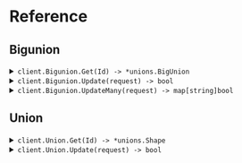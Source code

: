 # Reference
## Bigunion
<details><summary><code>client.Bigunion.Get(Id) -> *unions.BigUnion</code></summary>
<dl>
<dd>

#### 🔌 Usage

<dl>
<dd>

<dl>
<dd>

```go
client.Bigunion.Get(
        context.TODO(),
        "id",
    )
}
```
</dd>
</dl>
</dd>
</dl>

#### ⚙️ Parameters

<dl>
<dd>

<dl>
<dd>

**id:** `string` 
    
</dd>
</dl>
</dd>
</dl>


</dd>
</dl>
</details>

<details><summary><code>client.Bigunion.Update(request) -> bool</code></summary>
<dl>
<dd>

#### 🔌 Usage

<dl>
<dd>

<dl>
<dd>

```go
request := &unions.BigUnion{
        NormalSweet: &unions.NormalSweet{
            Value: "value",
        },
        Id: "id",
        CreatedAt: unions.MustParseDateTime(
            "2024-01-15T09:30:00Z",
        ),
        ArchivedAt: unions.Time(
            unions.MustParseDateTime(
                "2024-01-15T09:30:00Z",
            ),
        ),
    }
client.Bigunion.Update(
        context.TODO(),
        request,
    )
}
```
</dd>
</dl>
</dd>
</dl>

#### ⚙️ Parameters

<dl>
<dd>

<dl>
<dd>

**request:** `*unions.BigUnion` 
    
</dd>
</dl>
</dd>
</dl>


</dd>
</dl>
</details>

<details><summary><code>client.Bigunion.UpdateMany(request) -> map[string]bool</code></summary>
<dl>
<dd>

#### 🔌 Usage

<dl>
<dd>

<dl>
<dd>

```go
request := []*unions.BigUnion{
        &unions.BigUnion{
            NormalSweet: &unions.NormalSweet{
                Value: "value",
            },
            Id: "id",
            CreatedAt: unions.MustParseDateTime(
                "2024-01-15T09:30:00Z",
            ),
            ArchivedAt: unions.Time(
                unions.MustParseDateTime(
                    "2024-01-15T09:30:00Z",
                ),
            ),
        },
        &unions.BigUnion{
            NormalSweet: &unions.NormalSweet{
                Value: "value",
            },
            Id: "id",
            CreatedAt: unions.MustParseDateTime(
                "2024-01-15T09:30:00Z",
            ),
            ArchivedAt: unions.Time(
                unions.MustParseDateTime(
                    "2024-01-15T09:30:00Z",
                ),
            ),
        },
    }
client.Bigunion.UpdateMany(
        context.TODO(),
        request,
    )
}
```
</dd>
</dl>
</dd>
</dl>

#### ⚙️ Parameters

<dl>
<dd>

<dl>
<dd>

**request:** `[]*unions.BigUnion` 
    
</dd>
</dl>
</dd>
</dl>


</dd>
</dl>
</details>

## Union
<details><summary><code>client.Union.Get(Id) -> *unions.Shape</code></summary>
<dl>
<dd>

#### 🔌 Usage

<dl>
<dd>

<dl>
<dd>

```go
client.Bigunion.Get(
        context.TODO(),
        "id",
    )
}
```
</dd>
</dl>
</dd>
</dl>

#### ⚙️ Parameters

<dl>
<dd>

<dl>
<dd>

**id:** `string` 
    
</dd>
</dl>
</dd>
</dl>


</dd>
</dl>
</details>

<details><summary><code>client.Union.Update(request) -> bool</code></summary>
<dl>
<dd>

#### 🔌 Usage

<dl>
<dd>

<dl>
<dd>

```go
request := &unions.Shape{
        Circle: &unions.Circle{
            Radius: 1.1,
        },
        Id: "id",
    }
client.Union.Update(
        context.TODO(),
        request,
    )
}
```
</dd>
</dl>
</dd>
</dl>

#### ⚙️ Parameters

<dl>
<dd>

<dl>
<dd>

**request:** `*unions.Shape` 
    
</dd>
</dl>
</dd>
</dl>


</dd>
</dl>
</details>

